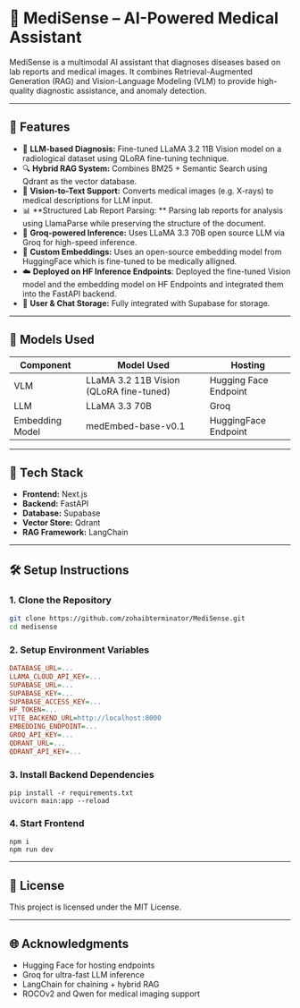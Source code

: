 # 🧠 MediSense – AI-Powered Medical Assistant

MediSense is a multimodal AI assistant that diagnoses diseases based on lab reports and medical images. It combines Retrieval-Augmented Generation (RAG) and Vision-Language Modeling (VLM) to provide high-quality diagnostic assistance, and anomaly detection.

---

## 🚀 Features

- 🧬 **LLM-based Diagnosis:** Fine-tuned LLaMA 3.2 11B Vision model on a radiological dataset using QLoRA fine-tuning technique.
- 🔍 **Hybrid RAG System:** Combines BM25 + Semantic Search using Qdrant as the vector database.
- 🩻 **Vision-to-Text Support:** Converts medical images (e.g. X-rays) to medical descriptions for LLM input.
- 📊 **Structured Lab Report Parsing: ** Parsing lab reports for analysis using LlamaParse while preserving the structure of the document.
- 💬 **Groq-powered Inference:** Uses LLaMA 3.3 70B open source LLM via Groq for high-speed inference.
- 🧠 **Custom Embeddings:** Uses an open-source embedding model from HuggingFace which is fine-tuned to be medically alligned.
- ☁️ **Deployed on HF Inference Endpoints**: Deployed the fine-tuned Vision model and the embedding model on HF Endpoints and integrated them into the FastAPI backend.
- 🔐 **User & Chat Storage:** Fully integrated with Supabase for storage.

---

## 🧠 Models Used

| Component          | Model Used                                | Hosting                     |
|-------------------|--------------------------------------------|-----------------------------|
| VLM               | LLaMA 3.2 11B Vision (QLoRA fine-tuned)    | Hugging Face Endpoint       |
| LLM               | LLaMA 3.3 70B                              | Groq                        |
| Embedding Model   | medEmbed-base-v0.1                         | HuggingFace Endpoint        |

---

## 🧩 Tech Stack

- **Frontend:** Next.js
- **Backend:** FastAPI
- **Database:** Supabase
- **Vector Store:** Qdrant
- **RAG Framework:** LangChain

---

## 🛠️ Setup Instructions

### 1. Clone the Repository
```bash
git clone https://github.com/zohaibterminator/MediSense.git
cd medisense
```

### 2. Setup Environment Variables
```ini
DATABASE_URL=...
LLAMA_CLOUD_API_KEY=...
SUPABASE_URL=...
SUPABASE_KEY=...
SUPABASE_ACCESS_KEY=...
HF_TOKEN=...
VITE_BACKEND_URL=http://localhost:8000
EMBEDDING_ENDPOINT=...
GROQ_API_KEY=...
QDRANT_URL=...
QDRANT_API_KEY=...
```

### 3. Install Backend Dependencies
```
pip install -r requirements.txt
uvicorn main:app --reload
```

### 4. Start Frontend
```
npm i
npm run dev
```

---

## 📄 License
This project is licensed under the MIT License.

---

## 🌐 Acknowledgments

- Hugging Face for hosting endpoints
- Groq for ultra-fast LLM inference
- LangChain for chaining + hybrid RAG
- ROCOv2 and Qwen for medical imaging support
